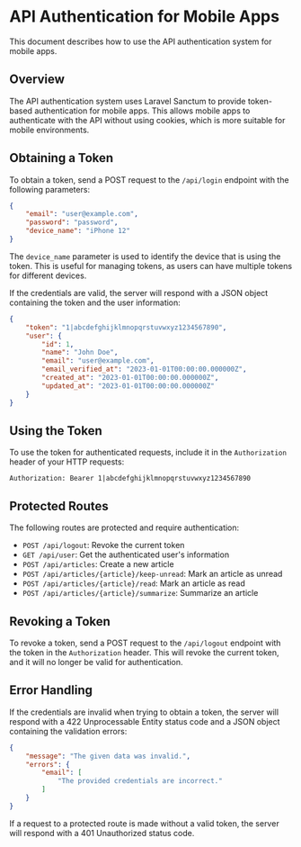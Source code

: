 # API Authentication for Mobile Apps

This document describes how to use the API authentication system for mobile apps.

## Overview

The API authentication system uses Laravel Sanctum to provide token-based authentication for mobile apps. This allows mobile apps to authenticate with the API without using cookies, which is more suitable for mobile environments.

## Obtaining a Token

To obtain a token, send a POST request to the `/api/login` endpoint with the following parameters:

```json
{
    "email": "user@example.com",
    "password": "password",
    "device_name": "iPhone 12"
}
```

The `device_name` parameter is used to identify the device that is using the token. This is useful for managing tokens, as users can have multiple tokens for different devices.

If the credentials are valid, the server will respond with a JSON object containing the token and the user information:

```json
{
    "token": "1|abcdefghijklmnopqrstuvwxyz1234567890",
    "user": {
        "id": 1,
        "name": "John Doe",
        "email": "user@example.com",
        "email_verified_at": "2023-01-01T00:00:00.000000Z",
        "created_at": "2023-01-01T00:00:00.000000Z",
        "updated_at": "2023-01-01T00:00:00.000000Z"
    }
}
```

## Using the Token

To use the token for authenticated requests, include it in the `Authorization` header of your HTTP requests:

```
Authorization: Bearer 1|abcdefghijklmnopqrstuvwxyz1234567890
```

## Protected Routes

The following routes are protected and require authentication:

- `POST /api/logout`: Revoke the current token
- `GET /api/user`: Get the authenticated user's information
- `POST /api/articles`: Create a new article
- `POST /api/articles/{article}/keep-unread`: Mark an article as unread
- `POST /api/articles/{article}/read`: Mark an article as read
- `POST /api/articles/{article}/summarize`: Summarize an article

## Revoking a Token

To revoke a token, send a POST request to the `/api/logout` endpoint with the token in the `Authorization` header. This will revoke the current token, and it will no longer be valid for authentication.

## Error Handling

If the credentials are invalid when trying to obtain a token, the server will respond with a 422 Unprocessable Entity status code and a JSON object containing the validation errors:

```json
{
    "message": "The given data was invalid.",
    "errors": {
        "email": [
            "The provided credentials are incorrect."
        ]
    }
}
```

If a request to a protected route is made without a valid token, the server will respond with a 401 Unauthorized status code.

